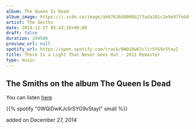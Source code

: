 ```yaml
---
album: The Queen Is Dead
album_image: https://i.scdn.co/image/ab67616d0000b273ada101c2e9e97feb8fae37a9
artist: The Smiths
date: 2014-12-27 05:43:28+00:00
draft: false
duration: 244586
preview_url: null
spotify_url: https://open.spotify.com/track/0WQiDwKJclirSYG9v5tayI
title: There Is a Light That Never Goes Out - 2011 Remaster
type: music
---
```



## The Smiths on the album The Queen Is Dead

You can listen [here](https://open.spotify.com/track/0WQiDwKJclirSYG9v5tayI)

{{% spotify "0WQiDwKJclirSYG9v5tayI" small %}}

added on December 27, 2014